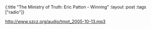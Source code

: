 {:title "The Ministry of Truth: Eric Patton - Winning"
:layout :post
:tags  ["radio"]}

<http://www.szcz.org/audio/tmot_2005-10-13.mp3>

